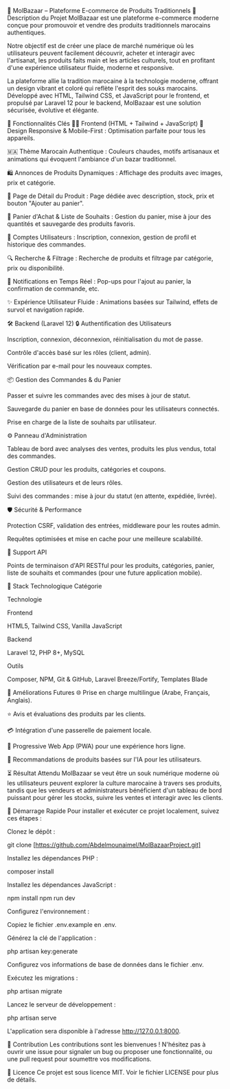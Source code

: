 🏺 MolBazaar – Plateforme E-commerce de Produits Traditionnels
📖 Description du Projet
MolBazaar est une plateforme e-commerce moderne conçue pour promouvoir et vendre des produits traditionnels marocains authentiques.

Notre objectif est de créer une place de marché numérique où les utilisateurs peuvent facilement découvrir, acheter et interagir avec l'artisanat, les produits faits main et les articles culturels, tout en profitant d'une expérience utilisateur fluide, moderne et responsive.

La plateforme allie la tradition marocaine à la technologie moderne, offrant un design vibrant et coloré qui reflète l'esprit des souks marocains. Développé avec HTML, Tailwind CSS, et JavaScript pour le frontend, et propulsé par Laravel 12 pour le backend, MolBazaar est une solution sécurisée, évolutive et élégante.

🎯 Fonctionnalités Clés
👨‍💻 Frontend (HTML + Tailwind + JavaScript)
🎨 Design Responsive & Mobile-First : Optimisation parfaite pour tous les appareils.

🇲🇦 Thème Marocain Authentique : Couleurs chaudes, motifs artisanaux et animations qui évoquent l'ambiance d'un bazar traditionnel.

🛍️ Annonces de Produits Dynamiques : Affichage des produits avec images, prix et catégorie.

📄 Page de Détail du Produit : Page dédiée avec description, stock, prix et bouton "Ajouter au panier".

🛒 Panier d'Achat & Liste de Souhaits : Gestion du panier, mise à jour des quantités et sauvegarde des produits favoris.

👤 Comptes Utilisateurs : Inscription, connexion, gestion de profil et historique des commandes.

🔍 Recherche & Filtrage : Recherche de produits et filtrage par catégorie, prix ou disponibilité.

🔔 Notifications en Temps Réel : Pop-ups pour l'ajout au panier, la confirmation de commande, etc.

✨ Expérience Utilisateur Fluide : Animations basées sur Tailwind, effets de survol et navigation rapide.

🛠️ Backend (Laravel 12)
🔒 Authentification des Utilisateurs

Inscription, connexion, déconnexion, réinitialisation du mot de passe.

Contrôle d'accès basé sur les rôles (client, admin).

Vérification par e-mail pour les nouveaux comptes.

📦 Gestion des Commandes & du Panier

Passer et suivre les commandes avec des mises à jour de statut.

Sauvegarde du panier en base de données pour les utilisateurs connectés.

Prise en charge de la liste de souhaits par utilisateur.

⚙️ Panneau d'Administration

Tableau de bord avec analyses des ventes, produits les plus vendus, total des commandes.

Gestion CRUD pour les produits, catégories et coupons.

Gestion des utilisateurs et de leurs rôles.

Suivi des commandes : mise à jour du statut (en attente, expédiée, livrée).

🛡️ Sécurité & Performance

Protection CSRF, validation des entrées, middleware pour les routes admin.

Requêtes optimisées et mise en cache pour une meilleure scalabilité.

🔌 Support API

Points de terminaison d'API RESTful pour les produits, catégories, panier, liste de souhaits et commandes (pour une future application mobile).

🧰 Stack Technologique
Catégorie

Technologie

Frontend

HTML5, Tailwind CSS, Vanilla JavaScript

Backend

Laravel 12, PHP 8+, MySQL

Outils

Composer, NPM, Git & GitHub, Laravel Breeze/Fortify, Templates Blade

🚀 Améliorations Futures
🌐 Prise en charge multilingue (Arabe, Français, Anglais).

⭐ Avis et évaluations des produits par les clients.

💳 Intégration d'une passerelle de paiement locale.

📱 Progressive Web App (PWA) pour une expérience hors ligne.

🤖 Recommandations de produits basées sur l'IA pour les utilisateurs.

⏳ Résultat Attendu
MolBazaar se veut être un souk numérique moderne où les utilisateurs peuvent explorer la culture marocaine à travers ses produits, tandis que les vendeurs et administrateurs bénéficient d'un tableau de bord puissant pour gérer les stocks, suivre les ventes et interagir avec les clients.

🏁 Démarrage Rapide
Pour installer et exécuter ce projet localement, suivez ces étapes :

Clonez le dépôt :

git clone [https://github.com/Abdelmounaimel/MolBazaarProject.git]

Installez les dépendances PHP :

composer install

Installez les dépendances JavaScript :

npm install
npm run dev

Configurez l'environnement :

Copiez le fichier .env.example en .env.

Générez la clé de l'application :

php artisan key:generate

Configurez vos informations de base de données dans le fichier .env.

Exécutez les migrations :

php artisan migrate

Lancez le serveur de développement :

php artisan serve

L'application sera disponible à l'adresse http://127.0.0.1:8000.

🤝 Contribution
Les contributions sont les bienvenues ! N'hésitez pas à ouvrir une issue pour signaler un bug ou proposer une fonctionnalité, ou une pull request pour soumettre vos modifications.

📜 Licence
Ce projet est sous licence MIT. Voir le fichier LICENSE pour plus de détails.
